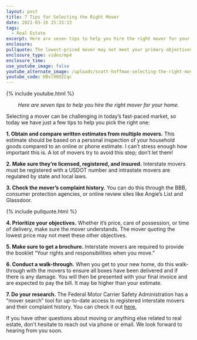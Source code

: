 ```yaml
---
layout: post
title: 7 Tips for Selecting the Right Mover
date: 2021-03-16 15:33:13
tags:
  - Real Estate
excerpt: Here are seven tips to help you hire the right mover for your home.
enclosure:
pullquote: The lowest-priced mover may not meet your primary objectives.
enclosure_type: video/mp4
enclosure_time:
use_youtube_image: false
youtube_alternate_image: /uploads/scott-hoffman-selecting-the-right-mover-yt2.jpg
youtube_code: HBvl98O2Cqc
---
```

{% include youtube.html %}

<p style="text-align: center;"><em>Here are seven tips to help you hire the right mover for your home.</em></p>

Selecting a mover can be challenging in today’s fast-paced market, so today we have just a few tips to help you pick the right one:

**1\. Obtain and compare written estimates from multiple movers.** This estimate should be based on a personal inspection of your household goods compared to an online or phone estimate. I can’t stress enough how important this is. A lot of movers try to avoid this step; don’t let them\!

**2\. Make sure they’re licensed, registered, and insured.** Interstate movers must be registered with a USDOT number and intrastate movers are regulated by state and local laws.

**3\. Check the mover’s complaint history.** You can do this through the BBB, consumer protection agencies, or online review sites like Angie’s List and Glassdoor.

{% include pullquote.html %}

**4\. Prioritize your objectives.** Whether it’s price, care of possession, or time of delivery, make sure the mover understands. The mover quoting the lowest price may not meet these other objectives.

**5\. Make sure to get a brochure.** Interstate movers are required to provide the booklet “Your rights and responsibilities when you move.”

**6\. Conduct a walk-through.** When you get to your new home, do this walk-through with the movers to ensure all boxes have been delivered and if there is any damage. You will then be presented with your final invoice and are expected to pay the bill. It may be higher than your estimate.

**7\. Do your research.** The Federal Motor Carrier Safety Administration has a “mover search” tool for up-to-date access to registered interstate movers and their complaint history. You can check it out [here.](https://www.fmcsa.dot.gov/protect-your-move/search-mover)

If you have other questions about moving or anything else related to real estate, don’t hesitate to reach out via phone or email. We look forward to hearing from you soon.
